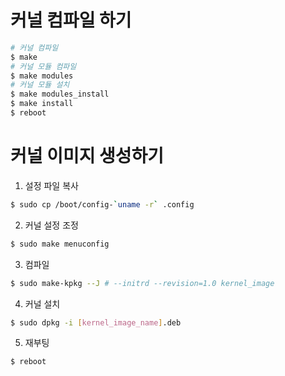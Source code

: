 # 커널 컴파일 하기

``` bash
# 커널 컴파일
$ make
# 커널 모듈 컴파일
$ make modules
# 커널 모듈 설치
$ make modules_install
$ make install
$ reboot
```





# 커널 이미지 생성하기

1. 설정 파일 복사

``` bash
$ sudo cp /boot/config-`uname -r` .config
```

2. 커널 설정 조정

``` bash
$ sudo make menuconfig
```

3. 컴파일

``` bash
$ sudo make-kpkg --J # --initrd --revision=1.0 kernel_image
```

4. 커널 설치

``` bash
$ sudo dpkg -i [kernel_image_name].deb
```

5. 재부팅

``` bash
$ reboot
```


